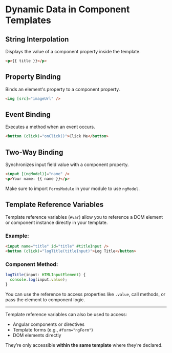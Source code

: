 # Dynamic Data in Component Templates

## String Interpolation
Displays the value of a component property inside the template.
```html
<p>{{ title }}</p>
```

## Property Binding
Binds an element's property to a component property.
```html
<img [src]="imageUrl" />
```

## Event Binding
Executes a method when an event occurs.
```html
<button (click)="onClick()">Click Me</button>
```

## Two-Way Binding
Synchronizes input field value with a component property.
```html
<input [(ngModel)]="name" />
<p>Your name: {{ name }}</p>
```

Make sure to import `FormsModule` in your module to use `ngModel`.

## Template Reference Variables

Template reference variables (`#var`) allow you to reference a DOM element or component instance directly in your template.

### Example:
```html
<input name="title" id="title" #titleInput />
<button (click)="logTitle(titleInput)">Log Title</button>
```

### Component Method:
```ts
logTitle(input: HTMLInputElement) {
  console.log(input.value);
}
```

You can use the reference to access properties like `.value`, call methods, or pass the element to component logic.

---

Template reference variables can also be used to access:
- Angular components or directives
- Template forms (e.g., `#form="ngForm"`)
- DOM elements directly

They’re only accessible **within the same template** where they’re declared.